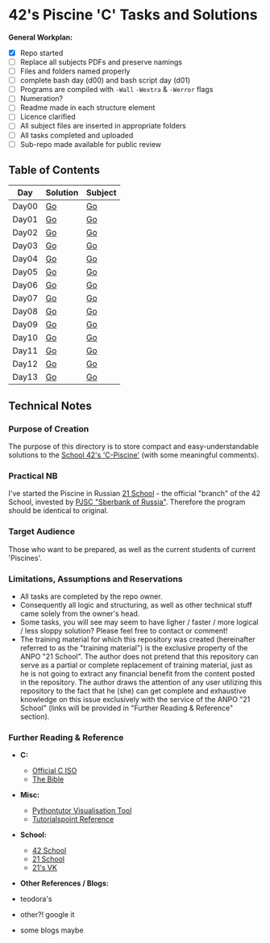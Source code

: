 # 42's Piscine 'C' Tasks and Solutions

**General Workplan:**
- [x] Repo started
- [ ] Replace all subjects PDFs and preserve namings
- [ ] Files and folders named properly
- [ ] complete bash day (d00) and bash script day (d01)
- [ ] Programs are compiled with `-Wall` `-Wextra` & `-Werror` flags
- [ ] Numeration?
- [ ] Readme made in each structure element
- [ ] Licence clarified
- [ ] All subject files are inserted in appropriate folders
- [ ] All tasks completed and uploaded
- [ ] Sub-repo made available for public review

## Table of Contents
Day | Solution | Subject
----|----------|--------
Day00|[Go](https://github.com/Eyedropping/C/tree/master/21-School%20(RU%2C%20MSC)%20-%20Piscine-C/Day00) |[Go](https://github.com/Eyedropping/C/blob/master/21-School%20(RU%2C%20MSC)%20-%20Piscine-C/Day00/Subject%20-%20d00.en.pdf)
Day01|[Go](https://github.com/Eyedropping/C/tree/master/21-School%20(RU%2C%20MSC)%20-%20Piscine-C/Day01) |[Go](https://github.com/Eyedropping/C/blob/master/21-School%20(RU%2C%20MSC)%20-%20Piscine-C/Day01/Subject%20-%20d01.en.pdf)
Day02|[Go](https://github.com/Eyedropping/C/tree/master/21-School%20(RU%2C%20MSC)%20-%20Piscine-C/Day02) |[Go](https://github.com/Eyedropping/C/blob/master/21-School%20(RU%2C%20MSC)%20-%20Piscine-C/Day02/Subject%20-%20d02.en.pdf)
Day03|[Go](https://github.com/Eyedropping/C/tree/master/21-School%20(RU%2C%20MSC)%20-%20Piscine-C/Day03) |[Go](https://github.com/Eyedropping/C/blob/master/21-School%20(RU%2C%20MSC)%20-%20Piscine-C/Day03/Subject%20-%20d03.en.pdf)
Day04|[Go](https://github.com/Eyedropping/C/tree/master/21-School%20(RU%2C%20MSC)%20-%20Piscine-C/Day04) |[Go](https://github.com/Eyedropping/C/blob/master/21-School%20(RU%2C%20MSC)%20-%20Piscine-C/Day04/Subject%20-%20d04.en.pdf)
Day05|[Go](https://github.com/Eyedropping/C/tree/master/21-School%20(RU%2C%20MSC)%20-%20Piscine-C/Day05) |[Go](https://github.com/Eyedropping/C/blob/master/21-School%20(RU%2C%20MSC)%20-%20Piscine-C/Day05/Subject%20-%20d05.en.pdf)
Day06|[Go](https://github.com/Eyedropping/C/tree/master/21-School%20(RU%2C%20MSC)%20-%20Piscine-C/Day06) |[Go](https://github.com/Eyedropping/C/blob/master/21-School%20(RU%2C%20MSC)%20-%20Piscine-C/Day06/Subject%20-%20d06.en.pdf)
Day07|[Go](https://github.com/Eyedropping/C/tree/master/21-School%20(RU%2C%20MSC)%20-%20Piscine-C/Day07) |[Go](https://github.com/Eyedropping/C/blob/master/21-School%20(RU%2C%20MSC)%20-%20Piscine-C/Day07/Subject%20-%20d07.en.pdf)
Day08|[Go](https://github.com/Eyedropping/C/tree/master/21-School%20(RU%2C%20MSC)%20-%20Piscine-C/Day08) |[Go](https://github.com/Eyedropping/C/blob/master/21-School%20(RU%2C%20MSC)%20-%20Piscine-C/Day08/Subject%20-%20d08.en.pdf)
Day09|[Go](https://github.com/Eyedropping/C/tree/master/21-School%20(RU%2C%20MSC)%20-%20Piscine-C/Day09) |[Go](https://github.com/Eyedropping/C/blob/master/21-School%20(RU%2C%20MSC)%20-%20Piscine-C/Day09/Subject%20-%20d09.en.pdf)
Day10|[Go](https://github.com/Eyedropping/C/tree/master/21-School%20(RU%2C%20MSC)%20-%20Piscine-C/Day10) |[Go](https://github.com/Eyedropping/C/blob/master/21-School%20(RU%2C%20MSC)%20-%20Piscine-C/Day10/Subject%20-%20d10.en.pdf)
Day11|[Go](https://github.com/Eyedropping/C/tree/master/21-School%20(RU%2C%20MSC)%20-%20Piscine-C/Day11) |[Go](https://github.com/Eyedropping/C/blob/master/21-School%20(RU%2C%20MSC)%20-%20Piscine-C/Day11/Subject%20-%20d010.en.pdf)
Day12|[Go](https://github.com/Eyedropping/C/tree/master/21-School%20(RU%2C%20MSC)%20-%20Piscine-C/Day12) |[Go](https://github.com/Eyedropping/C/blob/master/21-School%20(RU%2C%20MSC)%20-%20Piscine-C/Day12/Subject%20-%20d12.en.pdf)
Day13|[Go](https://github.com/Eyedropping/C/tree/master/21-School%20(RU%2C%20MSC)%20-%20Piscine-C/Day13) |[Go](https://github.com/Eyedropping/C/blob/master/21-School%20(RU%2C%20MSC)%20-%20Piscine-C/Day13/Subject%20-%20d13.en.pdf)

## Technical Notes
### Purpose of Creation
The purpose of this directory is to store compact and easy-understandable solutions to the [School 42's 'C-Piscine'](https://www.42.us.org/program/piscine/ "42's US Homepage") (with some meaningful comments).

### Practical NB
I've started the Piscine in Russian [21 School](https://21-school.ru "21's RU Homepage") - the  official "branch" of the 42 School, invested by [PJSC "Sberbank of Russia"](https://www.sberbank.ru/en/). Therefore the program should be identical to original. 

### Target Audience
Those who want to be prepared, as well as the current students of current 'Piscines'.

### Limitations, Assumptions and Reservations
* All tasks are completed by the repo owner.
* Consequently all logic and structuring, as well as other technical stuff came solely from the owner's head.
* Some tasks, you will see may seem to have ligher / faster / more logical / less sloppy solution? Please feel free to contact or comment!
* The training material for which this repository was created (hereinafter referred to as the "training material") is the exclusive property of the ANPO "21 School". The author does not pretend that this repository can serve as a partial or complete replacement of training material, just as he is not going to extract any financial benefit from the content posted in the repository. The author draws the attention of any user utilizing this repository to the fact that he (she) can get complete and exhaustive knowledge on this issue exclusively with the service of the ANPO "21 School" (links will be provided in "Further Reading & Reference" section).

 ### Further Reading & Reference
- **C:**
    - [Official C ISO](http://www.open-std.org/jtc1/sc22/wg14/)
    - [The Bible](https://en.m.wikipedia.org/wiki/The_C_Programming_Language)

- **Misc:**
    - [Pythontutor Visualisation Tool](http://www.pythontutor.com/visualize.html#mode=edit)
    - [Tutorialspoint Reference](https://www.tutorialspoint.com/cprogramming/index.htm)

- **School:**
    - [42 School](http://42.fr)
    - [21 School](https://21-school.ru)
    - [21's VK](https://vk.com/coding21)

- **Other References / Blogs:**
- teodora's
- other?! google it
- some blogs maybe